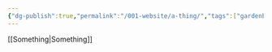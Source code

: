 ```yaml
---
{"dg-publish":true,"permalink":"/001-website/a-thing/","tags":["gardenEntry"]}
---
```


[[Something\|Something]]
